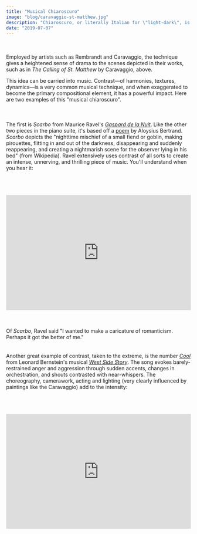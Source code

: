```yaml
---
title: "Musical Chiaroscuro"
image: "blog/caravaggio-st-matthew.jpg"
description: "Chiaroscuro, or literally Italian for \"light-dark\", is a painting technique that uses the balance of light and shadow to suggest and enhance the volume of three-dimensional subjects."
date: "2019-07-07"
---
```

&nbsp;  
&nbsp;   
Employed by artists such as Rembrandt and Caravaggio, the technique gives a heightened sense of drama to the scenes depicted in their works, such as in _The Calling of St. Matthew_ by Caravaggio, above.

This idea can be carried into music. Contrast—of harmonies, textures, dynamics—is a very common musical technique, and when exaggerated to become the primary compositional element, it has a powerful impact. Here are two examples of this "musical chiaroscuro".
&nbsp;  
&nbsp;  
&nbsp;  
&nbsp;  
The first is _Scarbo_ from Maurice Ravel's [_Gaspard de la Nuit_](https://en.wikipedia.org/wiki/Gaspard_de_la_nuit). Like the other two pieces in the piano suite, it's based off a [poem](https://fr.wikisource.org/wiki/Gaspard_de_la_nuit/%C3%89dition_1920/Scarbo_(Pi%C3%A8ces_d%C3%A9tach%C3%A9es)) by Aloysius Bertrand. _Scarbo_ depicts the "nighttime mischief of a small fiend or goblin, making pirouettes, flitting in and out of the darkness, disappearing and suddenly reappearing, and creating a nightmarish scene for the observer lying in his bed" (from Wikipedia). Ravel extensively uses contrast of all sorts to create an intense, unnerving, and thrilling piece of music. You'll understand when you hear it:
&nbsp;  
&nbsp;  
&nbsp;  
&nbsp;  
<div style="position:relative;padding-bottom:56.25%;padding-top:30px;height:0;overflow:hidden;">
  <iframe style="position:absolute;top:0;left:0;width:100%;height:100%;" src="https://www.youtube.com/embed/BspU0vUB_tg?start=2050" frameborder="0" allow="accelerometer; autoplay; encrypted-media; gyroscope; picture-in-picture" allowfullscreen></iframe>
</div>

&nbsp;  
&nbsp;  
Of _Scarbo_, Ravel said "I wanted to make a caricature of romanticism. Perhaps it got the better of me."
&nbsp;  
&nbsp;   
&nbsp;   
Another great example of contrast, taken to the extreme, is the number [_Cool_](https://en.wikipedia.org/wiki/Cool_(West_Side_Story_song)) from Leonard Bernstein's musical [_West Side Story_](https://en.wikipedia.org/wiki/West_Side_Story). The song evokes barely-restrained anger and aggression through sudden accents, changes in orchestration, and shouts contrasted with near-whispers. The choreography, camerawork, acting and lighting (very clearly influenced by paintings like the Caravaggio) add to the intensity:
&nbsp;  
&nbsp;  
&nbsp;  
&nbsp;  
<div style="position:relative;padding-bottom:56.25%;padding-top:30px;height:0;overflow:hidden;">
  <iframe style="position:absolute;top:0;left:0;width:100%;height:100%;" src="https://www.youtube.com/embed/wugWGhItaQA" frameborder="0" allow="accelerometer; autoplay; encrypted-media; gyroscope; picture-in-picture" allowfullscreen></iframe>
</div>
&nbsp;  
&nbsp;  
&nbsp;  
&nbsp;
